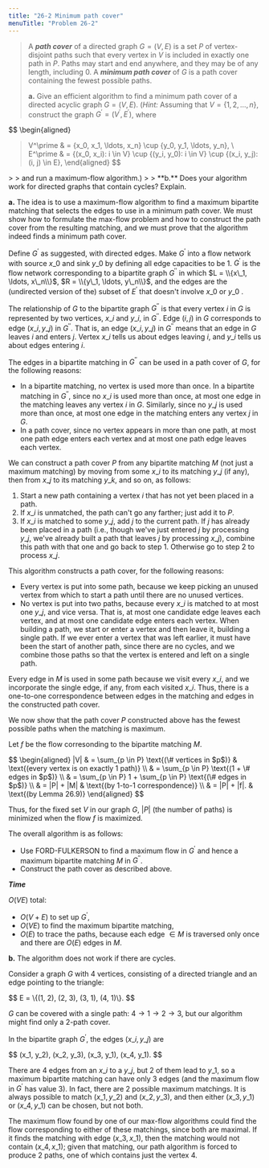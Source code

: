 ```yaml
---
title: "26-2 Minimum path cover"
menuTitle: "Problem 26-2"
---
```


> A __*path cover*__ of a directed graph $G = (V, E)$ is a set $P$ of vertex-disjoint paths such that every vertex in $V$ is included in exactly one path in $P$. Paths may start and end anywhere, and they may be of any length, including $0$. A __*minimum path cover*__ of $G$ is a path cover containing the fewest possible paths.
>
> **a.** Give an efficient algorithm to find a minimum path cover of a directed acyclic graph $G = (V, E)$. ($\textit{Hint:}$ Assuming that $V = \{1, 2, \ldots, n\}$, construct the graph $G^\prime = (V^\prime, E^\prime)$, where
>
> <div>
$$
\begin{aligned}
> V^\prime & = \{x_0, x_1, \ldots, x_n\} \cup \{y_0, y_1, \ldots, y_n\}, \\
> E^\prime & = \{(x_0, x_i): i \in V\} \cup \{(y_i, y_0): i \in V\} \cup \{(x_i, y_j): (i, j) \in E\},
> \end{aligned}
$$
</div>
>
> and run a maximum-flow algorithm.)
>
> **b.** Does your algorithm work for directed graphs that contain cycles? Explain.

**a.** The idea is to use a maximum-flow algorithm to find a maximum bipartite matching that selects the edges to use in a minimum path cover. We must show how to formulate the max-flow problem and how to construct the path cover from the resulting matching, and we must prove that the algorithm indeed finds a minimum path cover.

Define $G^\prime$ as suggested, with directed edges. Make $G^\prime$ into a flow network with source $x\_0$ and sink $y\_0$ by defining all edge capacities to be $1$. $G^\prime$ is the flow network corresponding to a bipartite graph $G^{\prime\prime}$ in which $L = \\{x\_1, \ldots, x\_n\\}$, $R = \\{y\_1, \ldots, y\_n\\}$, and the edges are the (undirected version of the) subset of $E^\prime$ that doesn't involve $x\_0$ or $y\_0$ .

The relationship of $G$ to the bipartite graph $G^{\prime\prime}$ is that every vertex $i$ in $G$ is represented by two vertices, $x\_i$ and $y\_i$, in $G^{\prime\prime}$. Edge $(i, j)$ in $G$ corresponds to edge $(x\_i, y\_j)$ in $G^{\prime\prime}$. That is, an edge $(x\_i, y\_j)$ in $G^{\prime\prime}$ means that an edge in $G$ leaves $i$ and enters $j$. Vertex $x\_i$ tells us about edges leaving $i$, and $y\_i$ tells us about edges entering $i$.

The edges in a bipartite matching in $G^{\prime\prime}$ can be used in a path cover of $G$, for the following reasons:

- In a bipartite matching, no vertex is used more than once. In a bipartite matching in $G^{\prime\prime}$, since no $x\_i$ is used more than once, at most one edge in the matching leaves any vertex $i$ in $G$. Similarly, since no $y\_j$ is used more than once, at most one edge in the matching enters any vertex $j$ in $G$.
- In a path cover, since no vertex appears in more than one path, at most one path edge enters each vertex and at most one path edge leaves each vertex.

We can construct a path cover $P$ from any bipartite matching $M$ (not just a maximum matching) by moving from some $x\_i$ to its matching $y\_j$ (if any), then from $x\_j$ to its matching $y\_k$, and so on, as follows:

1. Start a new path containing a vertex $i$ that has not yet been placed in a path.
2. If $x\_i$ is unmatched, the path can't go any farther; just add it to $P$.
3. If $x\_i$ is matched to some $y\_j$, add $j$ to the current path. If $j$ has already been placed in a path (i.e., though we've just entered $j$ by processing $y\_j$, we've already built a path that leaves $j$ by processing $x\_j$), combine this path with that one and go back to step 1. Otherwise go to step 2 to process $x\_j$.

This algorithm constructs a path cover, for the following reasons:

- Every vertex is put into some path, because we keep picking an unused vertex from which to start a path until there are no unused vertices.
- No vertex is put into two paths, because every $x\_i$ is matched to at most one $y\_j$, and vice versa. That is, at most one candidate edge leaves each vertex, and at most one candidate edge enters each vertex. When building a path, we start or enter a vertex and then leave it, building a single path. If we ever enter a vertex that was left earlier, it must have been the start of another path, since there are no cycles, and we combine those paths so that the vertex is entered and left on a single path.

Every edge in $M$ is used in some path because we visit every $x\_i$, and we incorporate the single edge, if any, from each visited $x\_i$. Thus, there is a one-to-one correspondence between edges in the matching and edges in the constructed path cover.

We now show that the path cover $P$ constructed above has the fewest possible paths when the matching is maximum.

Let $f$ be the flow corresonding to the bipartite matching $M$.

<div>
$$
\begin{aligned}
|V| & = \sum_{p \in P} \text{(\# vertices in $p$)} & \text{(every vertex is on exactly 1 path)} \\
    & = \sum_{p \in P} \text{(1 + \# edges in $p$)} \\
    & = \sum_{p \in P} 1 + \sum_{p \in P} \text{(\# edges in $p$)} \\
    & = |P| + |M|                                 & \text{(by 1-to-1 correspondence)} \\
    & = |P| + |f|.                                & \text{(by Lemma 26.9)}
\end{aligned}
$$
</div>

Thus, for the fixed set $V$ in our graph $G$, $|P|$ (the number of paths) is minimized when the flow $f$ is maximized.

The overall algorithm is as follows:

- Use $\text{FORD-FULKERSON}$ to find a maximum flow in $G^\prime$ and hence a maximum bipartite matching $M$ in $G^{\prime\prime}$.
- Construct the path cover as described above.

__*Time*__

$O(VE)$ total:

- $O(V + E)$ to set up $G^\prime$, 
- $O(VE)$ to find the maximum bipartite matching,
- $O(E)$ to trace the paths, because each edge $\in M$ is traversed only once and there are $O(E)$ edges in $M$.

**b.** The algorithm does not work if there are cycles.

Consider a graph $G$ with $4$ vertices, consisting of a directed triangle and an edge pointing to the triangle:

<div>
$$
E = \{(1, 2), (2, 3), (3, 1), (4, 1)\}.
$$
</div>

$G$ can be covered with a single path: $4 \to 1 \to 2 \to 3$, but our algorithm might find only a $2$-path cover.

In the bipartite graph $G^\prime$, the edges $(x\_i, y\_j)$ are

<div>
$$
(x_1, y_2), (x_2, y_3), (x_3, y_1), (x_4, y_1).
$$
</div>

There are $4$ edges from an $x\_i$ to a $y\_j$, but $2$ of them lead to $y\_1$, so a maximum bipartite matching can have only $3$ edges (and the maximum flow in $G^\prime$ has value $3$). In fact, there are $2$ possible maximum matchings. It is always possible to match $(x\_1, y\_2)$ and $(x\_2, y\_3)$, and then either $(x\_3, y\_1)$ or $(x\_4, y\_1)$ can be chosen, but not both.

The maximum flow found by one of our max-flow algorithms could find the flow corresponding to either of these matchings, since both are maximal. If it finds the matching with edge $(x\_3, x\_1)$, then the matching would not contain $(x\_4, x\_1)$; given that matching, our path algorithm is forced to produce $2$ paths, one of which contains just the vertex $4$.
